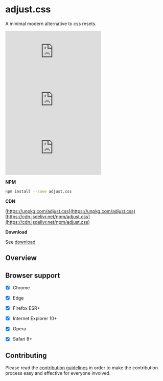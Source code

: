 # adjust.css
A minimal modern alternative to css resets.

![npm](https://img.shields.io/npm/v/adjust.css)
![npm](https://img.shields.io/npm/dw/adjust.css)
![NPM](https://img.shields.io/npm/l/adjust.css)


**NPM**

```sh
npm install --save adjust.css
```

**CDN**

[https://unpkg.com/adjust.css](https://unpkg.com/adjust.css)        
[https://cdn.jsdelivr.net/npm/adjust.css](https://cdn.jsdelivr.net/npm/adjust.css)

**Download**

See [download](https://adjust.sysa.ml/download/)


## Overview



## Browser support

- [x] Chrome
- [x] Edge
- [x] Firefox ESR+
- [x] Internet Explorer 10+
- [x] Opera
- [x] Safari 8+


## Contributing

Please read the [contribution guidelines](https://adjust.sysa.ml/contribute/) in order to make the
contribution process easy and effective for everyone involved.



